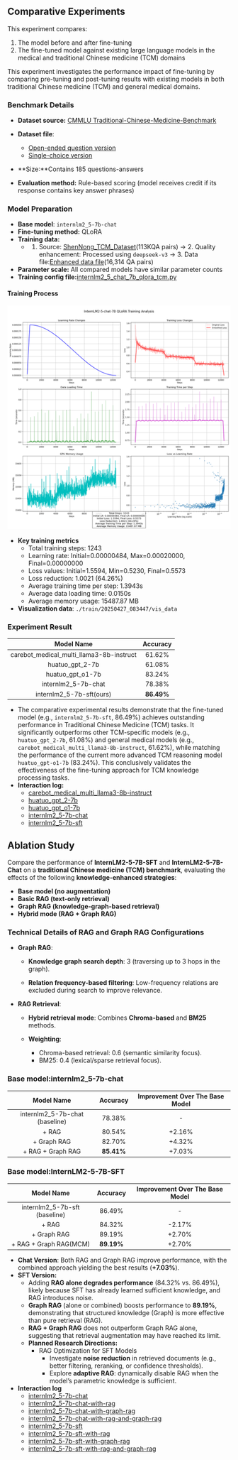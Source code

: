 ## **Comparative Experiments**

This experiment compares:

1. The model before and after fine-tuning
2. The fine-tuned model against existing large language models in the medical and traditional Chinese medicine (TCM) domains

This experiment investigates the performance impact of fine-tuning by comparing pre-tuning and post-tuning results with existing models in both traditional Chinese medicine (TCM) and general medical domains.

###  Benchmark Details

- **Dataset source:**  [CMMLU Traditional-Chinese-Medicine-Benchmark](https://huggingface.co/datasets/shuyuej/CMMLU-Traditional-Chinese-Medicine-Benchmark)
- **Dataset file**: 
  - [Open-ended question version](./data/test_tcm_benchmark/tcm_benchmark_converted.json)
  - [Single-choice version](./data/test_tcm_benchmark/traditional_chinese_medicine.json)

- **Size:**Contains 185 questions-answers
- **Evaluation method:** Rule-based scoring (model receives credit if its response contains key answer phrases)

###  Model Preparation

- **Base model**: `internlm2_5-7b-chat`
- **Fine-tuning method:** QLoRA
- **Training data:**
  - 1. Source: [ShenNong_TCM_Dataset](https://huggingface.co/datasets/michaelwzhu/ShenNong_TCM_Dataset)(113KQA pairs) -> 2. Quality enhancement: Processed using `deepseek-v3` -> 3. Data file:[Enhanced data file](./data/train_improved_qa/improved_output_converted.json)(16,314 QA pairs)
- **Parameter scale:** All compared models have similar parameter counts
- **Training config file:**[internlm2_5_chat_7b_qlora_tcm.py](./train/internlm2_5_chat_7b_qlora_tcm.py)


#### Training Process

![Train Process](./train/training_analysis.png)

- **Key training metrics**
  - Total training steps: 1243
  - Learning rate: Initial=0.00000484, Max=0.00020000, Final=0.00000000
  - Loss values: Initial=1.5594, Min=0.5230, Final=0.5573
  - Loss reduction: 1.0021 (64.26%)
  - Average training time per step: 1.3943s
  - Average data loading time: 0.0150s
  - Average memory usage: 15487.87 MB
- **Visualization data**: `./train/20250427_083447/vis_data`


### Experiment Result

|                Model Name                |  Accuracy  |
| :--------------------------------------: | :--------: |
| carebot_medical_multi_llama3-8b-instruct |   61.62%   |
|             huatuo_gpt_2-7b              |   61.08%   |
|             huatuo_gpt_o1-7b             |   83.24%   |
|           internlm2_5-7b-chat            |   78.38%   |
|         internlm2_5-7b-sft(ours)         | **86.49%** |

- The comparative experimental results demonstrate that the fine-tuned model (e.g., `internlm2_5-7b-sft`, 86.49%) achieves outstanding performance in Traditional Chinese Medicine (TCM) tasks. It significantly outperforms other TCM-specific models (e.g., `huatuo_gpt_2-7b`, 61.08%) and general medical models (e.g., `carebot_medical_multi_llama3-8b-instruct`, 61.62%), while matching the performance of the current more advanced TCM reasoning model `huatuo_gpt-o1-7b` (83.24%). This conclusively validates the effectiveness of the fine-tuning approach for TCM knowledge processing tasks.
- **Interaction log:**
  - [carebot_medical_multi_llama3-8b-instruct](./test/log/carebot_medical_multi-llama3-8b-instruct/tcm_benchmark_test_20250427_052457.log)
  - [huatuo_gpt_2-7b](./test/log/huatuo_gpt_2-7b/tcm_benchmark_test_20250427_155408.log)
  - [huatuo_gpt_o1-7b](./test/log/huatuo_gpt_o1-7b/tcm_benchmark_test_20250426_131103.log)
  - [internlm2_5-7b-chat](./test/log/internlm2_5-7b-chat/tcm_benchmark_test_20250427_150517.log)
  - [internlm2_5-7b-sft](./test/log/internlm2_5-7b-sft/tcm_benchmark_test_20250427_153927.log)

## Ablation Study

Compare the performance of **InternLM2-5-7B-SFT** and **InternLM2-5-7B-Chat** on a **traditional Chinese medicine (TCM) benchmark**, evaluating the effects of the following **knowledge-enhanced strategies**:

- **Base model (no augmentation)**
- **Basic RAG (text-only retrieval)**
- **Graph RAG (knowledge-graph-based retrieval)**
- **Hybrid mode (RAG + Graph RAG)**

### Technical Details of RAG and Graph RAG Configurations

- **Graph RAG**:

  - **Knowledge graph search depth**: 3 (traversing up to 3 hops in the graph).

  - **Relation frequency-based filtering**: Low-frequency relations are excluded during search to improve relevance.

- **RAG Retrieval**:

  - **Hybrid retrieval mode**: Combines **Chroma-based** and **BM25** methods.

  - **Weighting**:
    - Chroma-based retrieval: 0.6 (semantic similarity focus).
    - BM25: 0.4 (lexical/sparse retrieval focus).

### Base model:internlm2_5-7b-chat 


|           Model Name           |  Accuracy  | Improvement Over The Base Model |
| :----------------------------: | :--------: | :-----------------------------: |
| internlm2_5-7b-chat (baseline) |   78.38%   |                -                |
|             + RAG              |   80.54%   |             +2.16%              |
|          + Graph RAG           |   82.70%   |             +4.32%              |
|       + RAG + Graph RAG        | **85.41%** |             +7.03%              |

### Base model:InternLM2-5-7B-SFT

|          Model Name           |  Accuracy  | Improvement Over The Base Model |
| :---------------------------: | :--------: | :-----------------------------: |
| internlm2_5-7b-sft (baseline) |   86.49%   |                -                |
|             + RAG             |   84.32%   |             -2.17%              |
|          + Graph RAG          |   89.19%   |             +2.70%              |
|    + RAG + Graph RAG(MCM)     | **89.19%** |             +2.70%              |

- **Chat Version**: Both RAG and Graph RAG improve performance, with the combined approach yielding the best results (**+7.03%**).
- **SFT Version:**
  - Adding **RAG alone degrades performance** (84.32% vs. 86.49%), likely because SFT has already learned sufficient knowledge, and RAG introduces noise.
  - **Graph RAG** (alone or combined) boosts performance to **89.19%**, demonstrating that structured knowledge (Graph) is more effective than pure retrieval (RAG).
  - **RAG + Graph RAG** does not outperform Graph RAG alone, suggesting that retrieval augmentation may have reached its limit.
  - **Planned Research Directions:**
    - RAG Optimization for SFT Models
      - Investigate **noise reduction** in retrieved documents (e.g., better filtering, reranking, or confidence thresholds).
      - Explore **adaptive RAG**: dynamically disable RAG when the model’s parametric knowledge is sufficient.
- **Interaction log**
  - [internlm2_5-7b-chat](./test/log/internlm2_5-7b-chat/tcm_benchmark_test_20250427_150517.log)
  - [internlm2_5-7b-chat-with-rag](./test/log/internlm2_5-7b-chat-with-rag/tcm_benchmark_test_20250425_154434.log)
  - [internlm2_5-7b-chat-with-graph-rag](./test/log/internlm2_5-7b-chat-with-graph-rag/tcm_benchmark_test_20250427_170950.log)
  - [internlm2_5-7b-chat-with-rag-and-graph-rag](./test/log/internlm2_5-7b-chat-with-rag-and-graph-rag/tcm_benchmark_test_20250427_215137.log)
  - [internlm2_5-7b-sft](./test/log/internlm2_5-7b-sft/tcm_benchmark_test_20250427_153927.log)
  - [internlm2_5-7b-sft-with-rag](./test/log/internlm2_5-7b-sft-with-rag/tcm_benchmark_test_20250427_154243.log)
  - [internlm2_5-7b-sft-with-graph-rag](./test/log/internlm2_5-7b-sft-with-graph-rag/tcm_benchmark_test_20250427_165453.log)
  - [internlm2_5-7b-sft-with-rag-and-graph-rag](./test/log/internlm2_5-7b-sft-with-rag-and-graph-rag/tcm_benchmark_test_20250427_224745.log)
